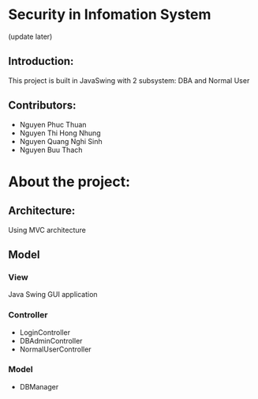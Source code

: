 # Security in Infomation System
(update later)

## Introduction:
This project is built in JavaSwing with 2 subsystem: DBA and Normal User

## Contributors:
- Nguyen Phuc Thuan
- Nguyen Thi Hong Nhung
- Nguyen Quang Nghi Sinh
- Nguyen Buu Thach

# About the project:

## Architecture:
Using MVC architecture

## Model

### View
Java Swing GUI application

### Controller
- LoginController
- DBAdminController
- NormalUserController

### Model
- DBManager
